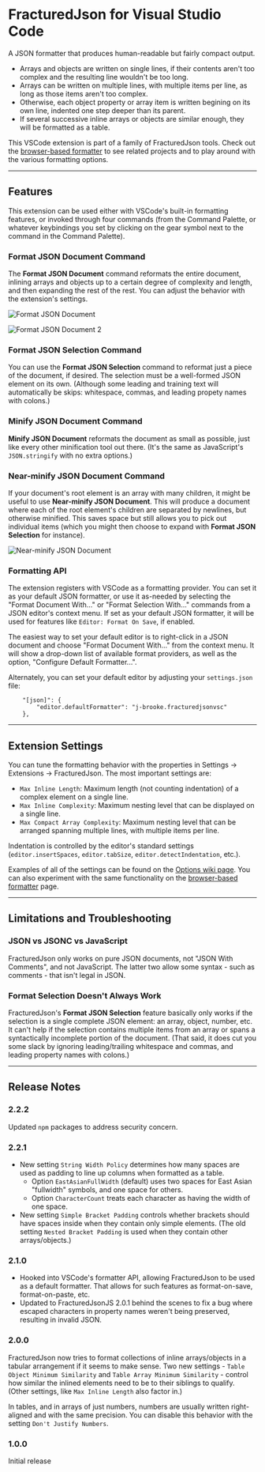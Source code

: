 # FracturedJson for Visual Studio Code

A JSON formatter that produces human-readable but fairly compact output.

* Arrays and objects are written on single lines, if their contents aren't too complex and the resulting line wouldn't be too long.
* Arrays can be written on multiple lines, with multiple items per line, as long as those items aren't too complex.
* Otherwise, each object property or array item is written begining on its own line, indented one step deeper than its parent.
* If several successive inline arrays or objects are similar enough, they will be formatted as a table.

This VSCode extension is part of a family of FracturedJson tools.  Check out the [browser-based formatter](https://j-brooke.github.io/FracturedJson/) to see related projects and to play around with the various formatting options.


---

## Features

This extension can be used either with VSCode's built-in formatting features, or invoked through four commands (from the Command Palette, or whatever keybindings you set by clicking on the gear symbol next to the command in the Command Palette).


### Format JSON Document Command

The **Format JSON Document** command reformats the entire document, inlining arrays and objects up to a certain degree of complexity and length, and then expanding the rest of the rest.  You can adjust the behavior with the extension's settings.

![Format JSON Document](images/Format-JSON-Document.gif)

![Format JSON Document 2](images/Format-JSON-Document-2.gif)


### Format JSON Selection Command

You can use the **Format JSON Selection** command to reformat just a piece of the document, if desired.  The selection must be a well-formed JSON element on its own.  (Although some leading and training text will automatically be skips: whitespace, commas, and leading propety names with colons.)


### Minify JSON Document Command

**Minify JSON Document** reformats the document as small as possible, just like every other minification tool out there.  (It's the same as JavaScript's `JSON.stringify` with no extra options.)


### Near-minify JSON Document Command

If your document's root element is an array with many children, it might be useful to use **Near-minify JSON Document**.  This will produce a document where each of the root element's children are separated by newlines, but otherwise minified.  This saves space but still allows you to pick out individual items (which you might then choose to expand with **Format JSON Selection** for instance).

![Near-minify JSON Document](images/Near-minify-JSON-Document.gif)


### Formatting API

The extension registers with VSCode as a formatting provider.  You can set it as your default JSON formatter, or use it as-needed by selecting the "Format Document With..." or "Format Selection With..." commands from a JSON editor's context menu.  If set as your default JSON formatter, it will be used for features like `Editor: Format On Save`, if enabled.

The easiest way to set your default editor is to right-click in a JSON document and choose "Format Document With..." from the context menu.  It will show a drop-down list of available format providers, as well as the option, "Configure Default Formatter...".

Alternately, you can set your default editor by adjusting your `settings.json` file:
```
    "[json]": {
        "editor.defaultFormatter": "j-brooke.fracturedjsonvsc"
    },
```

---

## Extension Settings

You can tune the formatting behavior with the properties in Settings -> Extensions -> FracturedJson.  The most important settings are:

* `Max Inline Length`: Maximum length (not counting indentation) of a complex element on a single line.
* `Max Inline Complexity`: Maximum nesting level that can be displayed on a single line.
* `Max Compact Array Complexity`: Maximum nesting level that can be arranged spanning multiple lines, with multiple items per line.

Indentation is controlled by the editor's standard settings (`editor.insertSpaces`, `editor.tabSize`, `editor.detectIndentation`, etc.).

Examples of all of the settings can be found on the [Options wiki page](https://github.com/j-brooke/FracturedJson/wiki/Options).  You can also experiment with the same functionality on the [browser-based formatter](https://j-brooke.github.io/FracturedJson/) page.


---

## Limitations and Troubleshooting

### JSON vs JSONC vs JavaScript

FracturedJson only works on pure JSON documents, not "JSON With Comments", and not JavaScript.  The latter two allow some syntax - such as comments - that isn't legal in JSON.

### Format Selection Doesn't Always Work

FracturedJson's **Format JSON Selection** feature basically only works if the selection is a single complete JSON element: an array, object, number, etc.  It can't help if the selection contains multiple items from an array or spans a syntactically incomplete portion of the document.  (That said, it does cut you some slack by ignoring leading/trailing whitespace and commas, and leading property names with colons.)

---

## Release Notes

### 2.2.2

Updated `npm` packages to address security concern.


### 2.2.1

* New setting `String Width Policy` determines how many spaces are used as padding to line up columns when formatted as a table.
    * Option `EastAsianFullWidth` (default) uses two spaces for East Asian "fullwidth" symbols, and one space for others.
    * Option `CharacterCount` treats each character as having the width of one space.
* New setting `Simple Bracket Padding` controls whether brackets should have spaces inside when they contain only simple elements.  (The old setting `Nested Bracket Padding` is used when they contain other arrays/objects.)


### 2.1.0

* Hooked into VSCode's formatter API, allowing FracturedJson to be used as a default formatter.  That allows for such features as format-on-save, format-on-paste, etc.
* Updated to FracturedJsonJS 2.0.1 behind the scenes to fix a bug where escaped characters in property names weren't being preserved, resulting in invalid JSON.

### 2.0.0

FracturedJson now tries to format collections of inline arrays/objects in a tabular arrangement if it seems to make sense.  Two new settings - `Table Object Minimum Similarity` and `Table Array Minimum Similarity` - control how similar the inlined elements need to be to their siblings to qualify.  (Other settings, like `Max Inline Length` also factor in.)

In tables, and in arrays of just numbers, numbers are usually written right-aligned and with the same precision.  You can disable this behavior with the setting `Don't Justify Numbers`.

### 1.0.0

Initial release